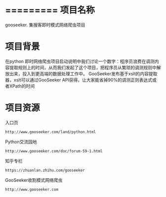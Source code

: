 =========
项目名称
=========

gooseeker. 集搜客即时模式网络爬虫项目

项目背景
========
在python 即时网络爬虫项目启动说明中我们讨论一个数字：程序员浪费在调测内容提取规则上的时间，从而我们发起了这个项目，把程序员从繁琐的调测规则中解放出来，投入到更高端的数据处理工作中。
GooSeeker发布基于xslt的内容提取器，xslt可以通过GooSeeker API获得，让大家能省掉90%的调测正则表达式或者XPath的时间


项目资源
========
入口页

    http://www.gooseeker.com/land/python.html

Python交流园地

    http://www.gooseeker.com/doc/forum-59-1.html

知乎专栏

    https://zhuanlan.zhihu.com/gooseeker

GooSeeker收割模式网络爬虫

    http://www.gooseeker.com

